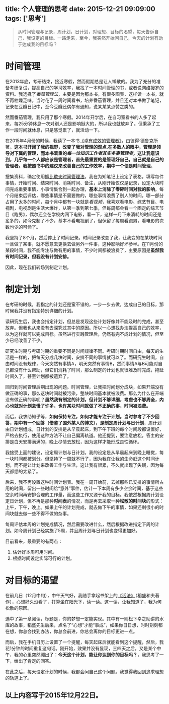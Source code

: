 title: 个人管理的思考
date: 2015-12-21 09:09:00
tags: ['思考']
---

> 从时间管理与记录，周计划，日计划，对理想、目标的渴望，每天告诉自己，我设定的目标。一路走来，至今，我突然开始问自己，今天的计划有助于达成我的目标吗？



<!--more-->



# 时间管理


在2013年底，考研结束，接近寒假，然而假期总是让人懒散的。我为了充分的准备考研复试，提高自己的学习效率，我找了一本时间管理的书，或者说网络搜罗的资料。我选择了*番茄管理法*，主要是因为那本书，有很多图表，这样读一本书，就不再枯燥乏味。当时花了一周时间看书，培养番茄管理，并且还对本书做了笔记，记录在豆瓣日记中，至今豆瓣还偶尔有通知，说某某某点赞之类的。


然而番茄管理，我只用了那个寒假。2014年开学后，在自习室看书的人多了起来，每25分钟休息一次对别人还是影响挺大的，所以我也就放弃了。但秉承了工作一段时间就休息，只是感觉累了，就活动一下。


在2015年4月份的时候，我读了一本书[《卓有成效的管理者》][卓有成效的管理者]，由彼得·德鲁克所著。**这本书开阔了我的视野，改变了我对管理的观点.**在多数人的眼中，管理是领导对下属的管理，而本书着重的*每一位知识工作者其实多事管理者*，这让我意识到，**几乎每一个人都应该是管理者，首先最重要的是管理好自己，自己就是自己的管理者**。我按照书中的建议来改善自己的工作效率，期中一个便是**时间管理**。


搜集资料，确定使用[柳比歇夫时间管理法][柳比歇夫时间管理法]。我在为知笔记上设定了表格，填写每件事情，开始时间、结束时间、消耗时间、备注，从刚开始仅仅是记录，设定大块时间完成重要事情，小事情集合到一起办理，**基本上消除了零碎时间对我的影响**。每个月结束后评估，哪些事情是不需要做的，哪些事情浪费了别人的时间，哪一部分占用了太多的时间，每个月中都有一块就是*看视频*，我喜欢看电影、综艺节目、电视剧，电视剧是生活大爆炸，从第一季到第七季，但每周都会看一个固定的综艺节目《跑男》，偶尔还会在学校内网下电影，看一下，这样一月下来消耗的时间还是蛮多的，如今克制了不少，基本不看电视剧了，但保留了每周看跑男，看电影的次数也少的可怜了。


我坚持了8个月，然后停止了时间记录。时间记录改变了我，让我变的在某块时间一旦做了某事，就不愿意去更换去做另外一件事，这种影响好坏参半。在11月份的某段时间，我不能专注与做有用的事情，不少时间都被浪费了，主要原因是**虽然我有时间记录，但我没有计划安排。**

因此，现在我们转场到制定计划。


# 制定计划


在考研的时候，我指定的计划还是蛮不错的，一步一步去做，达成自己的目标，那时候我并没有指定特别详细的计划。

读研究生后，我也会指定计划，但总是发现这些计划好像并不能及时的完成，甚至放弃。但我也从来没有去深究过其中的原因。所以一心想找办法提高自己的效率，以为这样就可以完成目标。虽然进行实践管理后，仍然有完不成计划的情况，但至少已经改善了不少。

研究生时期与考研时期的重要不同是时间规律不同。考研时期时间自由，每天的生活是一样的，把每天分成几块时间，安排不同的事情就可以了。而研究生时间，自由时间没有规律，今天突然有事情A，明天突然有事情B，然而事情A与B可能对自己都没有什么帮助，但它们消耗了时间，那么制定的计划也就很难及时完成，拖延时间久了，甚至计划都被遗弃了。


回归到时间管理后期出现的问题。时间管理，让我把时间划分成块，如果开端没有做正确的事，那么这块时间就被污染，整块时间基本就被浪费。那么为什么在开端没有做正确的事呢？**虽然我有制定的计划，但计划不够详细，考虑也不够周全，内心也就对计划怠慢了许多，也许某块时间就做了不正确的事，时间被浪费。**


而后，我求助知乎等，**如何保持专注，如何才能专注于计划。**当时参考了不少回答，期中有一个回答（借鉴了国外某人的博文），是制定**周计划与日计划**，周计划由日计划组成，日计划的安排是从早晨起床，到下午下班的每个时间段都设置好，严格去执行，使用这种方法不让自己偏离轨道。他还提到，要注意放松，答主的安排是白天安排满满的，晚上尽情去放松，因为这样才能形成良性循环。


我接受上面的建议，设定周计划与日计划。我的设定是从早晨起床到晚上睡觉，每一块时间都被划分。但坚持了一周就不行了，因为我在让我的生命赶这个时间计划，而不是让计划来改善工作与生活，这让我有很累，不久就出现了失眠，因为每天都绷的太紧了。


后来，我不再设置这种时间计划表。我在一周开始前，去掉那些已安排的事情所占用的时间，留出一些时间给“意外”事件，估计一下本周有多少空余时间，基于这些空余时间再安排合理的工作量，而这些工作又源于我的目标。我依然根据周计划设定日计划，但不再是那种**时间表**的情况，而是再去采取一种**松散的时间块**的形式：上午，下午，晚上。如果上午的计划完成，就去做下午的事情，如果还剩很小的时间块就去做一些不得不做的杂事。


每周评估本周的计划完成情况，然后需要改进什么，然后根据改进指定下周的计划。如今周计划已经实施了5周，并且周计划与日计划也变得更加好。

目前看来，最重要的有两点：
1. 估计好本周可用时间。
2. 根据时间设定实际可行的计划。


# 对目标的渴望


在前几日（12月中旬），中午天气好，我随手拿起书架上的[《活法》][活法]（稻盛和夫著作），心想好久没看了，打算坐在阳光下，读一读。这一读，让我知道了，我为何松散的原因。


选中了第一章阅读，标题是，你的梦想一定能实现。其中有一则松下幸之助讲的水库的故事，稻盛先生后来，点名了“心想”才能“事成”，如果你日日想，时时刻刻都在想，你总会找到办法，你总会前进，你总会离你的目标更进一点。

而后，我在手机日历上设置了一个提醒，每天起床后就能看到这个提醒，然后，我花1分钟的时间重复这句话。刚开始，效果并没有显现，三四天之后，又是某个中午，我的心里突然蹦出了：**今天这个计划，能让你达到你的目标吗？**，我思考了一下，给出了肯定的回答。

在此之后，每天设定计划的时候，我都会问自己这个问题。我觉得我回到追求理想的轨道上了。


以上内容写于2015年12月22日。
------------------------------








[卓有成效的管理者]:http://book.douban.com/subject/1322025/
[柳比歇夫时间管理法]:http://baike.baidu.com/link?url=F0YOLiUH9XizKOJK4YqmYHuVt5ge_ZdFcI8YJCJoINaJ9-06LNrl8wOBFPDeDyhfgZCj_GZjEb4-O6r1SYqp0K#2
[活法]:http://book.douban.com/subject/10565381/